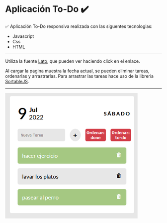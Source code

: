 # Aplicación To-Do ✔️

✅ Aplicación To-Do responsiva realizada con las siguentes tecnologias:

- Javascript
- Css
- HTML

---
Utiliza la fuente [Lato](https://fonts.google.com/specimen/Lato?query=lato), que pueden ver haciendo click en el enlace.  

Al cargar la pagina muestra la fecha actual, se pueden eliminar tareas, ordenarlas y arrastrarlas.
Para arrastrar las tareas hace uso de la libreria [SortableJS](https://sortablejs.github.io/Sortable/). 

---
![Screenshot de como se ve la página](assets/to-do_screen.png)